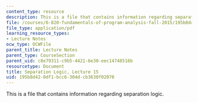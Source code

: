 ```yaml
---
content_type: resource
description: This is a file that contains information regarding separation logic.
file: /courses/6-820-fundamentals-of-program-analysis-fall-2015/195b8d420df1bcc6304dcb3630f02070_MIT6_820F15_L15.pdf
file_type: application/pdf
learning_resource_types:
- Lecture Notes
ocw_type: OCWFile
parent_title: Lecture Notes
parent_type: CourseSection
parent_uid: c8e79311-c9b5-4421-6e30-eec14748516b
resourcetype: Document
title: Separation Logic, Lecture 15
uid: 195b8d42-0df1-bcc6-304d-cb3630f02070
---
```

This is a file that contains information regarding separation logic.

